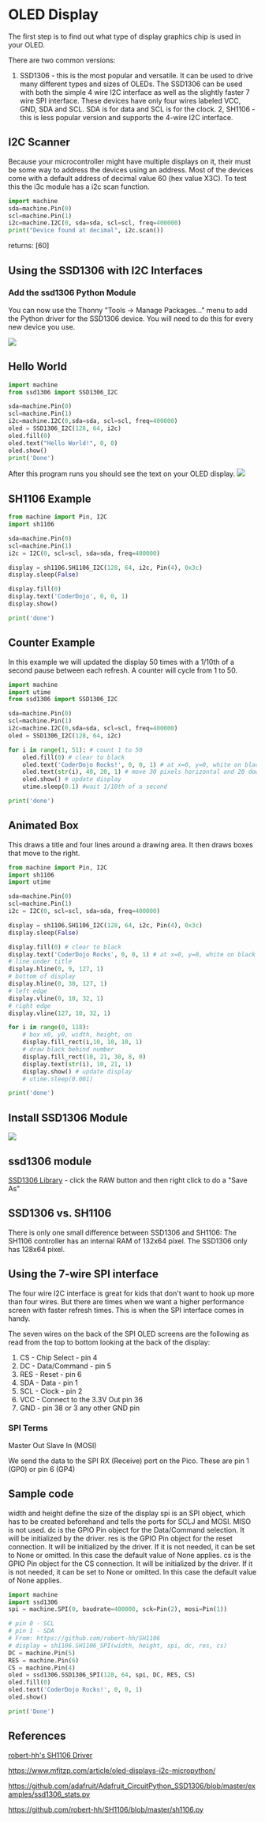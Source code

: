 # OLED Display

The first step is to find out what type of display graphics chip is used in your OLED.

There are two common versions:

1. SSD1306 - this is the most popular and versatile.  It can be used to drive many different types and sizes of OLEDs.  The SSD1306 can be used with both the simple 4 wire I2C interface as well as the slightly faster 7 wire SPI interface.  These devices have only four wires labeled VCC, GND, SDA and SCL.  SDA is for data and SCL is for the clock.
2, SH1106 - this is less popular version and supports the 4-wire I2C interface.



## I2C Scanner
Because your microcontroller might have multiple displays on it, their must be some way to address the devices using an address.  Most of the devices come with a default address of decimal value 60 (hex value X3C).  To test this the i3c module has a i2c scan function.

```py
import machine
sda=machine.Pin(0)
scl=machine.Pin(1)
i2c=machine.I2C(0, sda=sda, scl=scl, freq=400000)
print("Device found at decimal", i2c.scan())
```

returns: [60]

## Using the SSD1306 with I2C Interfaces

### Add the ssd1306 Python Module
You can now use the Thonny "Tools -> Manage Packages..." menu to add the Python driver for the SSD1306 device.  You will need to do this for every new device you use.

![](img/thonny-add-ssd1306.png)

## Hello World

```py
import machine
from ssd1306 import SSD1306_I2C

sda=machine.Pin(0)
scl=machine.Pin(1)
i2c=machine.I2C(0,sda=sda, scl=scl, freq=400000)
oled = SSD1306_I2C(128, 64, i2c)
oled.fill(0)
oled.text("Hello World!", 0, 0)
oled.show()
print('Done')
```

After this program runs you should see the text on your OLED display.
![](oled-hello-world.png)

## SH1106 Example

```py
from machine import Pin, I2C
import sh1106

sda=machine.Pin(0)
scl=machine.Pin(1)
i2c = I2C(0, scl=scl, sda=sda, freq=400000)

display = sh1106.SH1106_I2C(128, 64, i2c, Pin(4), 0x3c)
display.sleep(False)

display.fill(0)
display.text('CoderDojo', 0, 0, 1)
display.show()

print('done')
```

## Counter Example
In this example we will updated the display 50 times with a 1/10th of a second pause between each refresh.  A counter will cycle from 1 to 50.

```py
import machine
import utime
from ssd1306 import SSD1306_I2C

sda=machine.Pin(0)
scl=machine.Pin(1)
i2c=machine.I2C(0,sda=sda, scl=scl, freq=400000)
oled = SSD1306_I2C(128, 64, i2c)

for i in range(1, 51): # count 1 to 50
    oled.fill(0) # clear to black
    oled.text('CoderDojo Rocks!', 0, 0, 1) # at x=0, y=0, white on black
    oled.text(str(i), 40, 20, 1) # move 30 pixels horizontal and 20 down from the top
    oled.show() # update display
    utime.sleep(0.1) #wait 1/10th of a second

print('done')
```


## Animated Box
This draws a title and four lines around a drawing area.  It then draws boxes that move to the right.

```py
from machine import Pin, I2C
import sh1106
import utime

sda=machine.Pin(0)
scl=machine.Pin(1)
i2c = I2C(0, scl=scl, sda=sda, freq=400000)

display = sh1106.SH1106_I2C(128, 64, i2c, Pin(4), 0x3c)
display.sleep(False)

display.fill(0) # clear to black
display.text('CoderDojo Rocks', 0, 0, 1) # at x=0, y=0, white on black
# line under title
display.hline(0, 9, 127, 1)
# bottom of display
display.hline(0, 30, 127, 1)
# left edge
display.vline(0, 10, 32, 1)
# right edge
display.vline(127, 10, 32, 1)

for i in range(0, 118):
    # box x0, y0, width, height, on
    display.fill_rect(i,10, 10, 10, 1)
    # draw black behind number
    display.fill_rect(10, 21, 30, 8, 0)
    display.text(str(i), 10, 21, 1)
    display.show() # update display
    # utime.sleep(0.001)

print('done')
```

## Install SSD1306 Module

![](img/install-ssd1306.png)

## ssd1306 module

[SSD1306 Library](https://github.com/micropython/micropython/blob/master/drivers/display/ssd1306.py) - click the RAW button and then right click to do a "Save As"

## SSD1306 vs. SH1106
There is only one small difference between SSD1306 and SH1106: The SH1106 controller has an internal RAM of 132x64 pixel. The SSD1306 only has 128x64 pixel.

## Using the 7-wire SPI interface
The four wire I2C interface is great for kids that don't want to hook up more than four wires.  But there are times when we want a higher performance screen with faster refresh times.  This is when the SPI interface comes in handy.

The seven wires on the back of the SPI OLED screens are the following as read from the top to bottom looking at the back of the display:

1. CS - Chip Select - pin 4
2. DC - Data/Command - pin 5
3. RES - Reset - pin 6
4. SDA - Data - pin 1
5. SCL - Clock - pin 2
6. VCC - Connect to the 3.3V Out pin 36
7. GND - pin 38 or 3 any other GND pin

### SPI Terms
Master Out Slave In (MOSI)


We send the data to the SPI RX (Receive) port on the Pico.  These are pin 1 (GP0) or pin 6 (GP4)

## Sample code

width and height define the size of the display
spi is an SPI object, which has to be created beforehand and tells the ports for SCLJ and MOSI. MISO is not used.
dc is the GPIO Pin object for the Data/Command selection. It will be initialized by the driver.
res is the GPIO Pin object for the reset connection. It will be initialized by the driver. If it is not needed, it can be set to None or omitted. In this case the default value of None applies.
cs is the GPIO Pin object for the CS connection. It will be initialized by the driver. If it is not needed, it can be set to None or omitted. In this case the default value of None applies.

```py
import machine
import ssd1306
spi = machine.SPI(0, baudrate=400000, sck=Pin(2), mosi=Pin(1))

# pin 0 - SCL
# pin 1 - SDA
# From: https://github.com/robert-hh/SH1106
# display = sh1106.SH1106_SPI(width, height, spi, dc, res, cs)
DC = machine.Pin(5)
RES = machine.Pin(6)
CS = machine.Pin(4)
oled = ssd1306.SSD1306_SPI(128, 64, spi, DC, RES, CS)
oled.fill(0)
oled.text('CoderDojo Rocks!', 0, 0, 1)
oled.show()

print('Done')
```

## References

[robert-hh's SH1106 Driver](https://github.com/robert-hh/SH1106)

https://www.mfitzp.com/article/oled-displays-i2c-micropython/

https://github.com/adafruit/Adafruit_CircuitPython_SSD1306/blob/master/examples/ssd1306_stats.py

https://github.com/robert-hh/SH1106/blob/master/sh1106.py